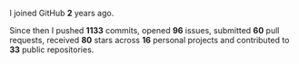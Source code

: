 I joined GitHub **2** years ago.

Since then I pushed **1133** commits, opened **96** issues, submitted **60** pull requests, received **80** stars across **16** personal projects and contributed to **33** public repositories.
